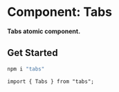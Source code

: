 # Component: Tabs

**Tabs atomic component.**

## Get Started

```sh
npm i "tabs"
```

```
import { Tabs } from "tabs";
```
